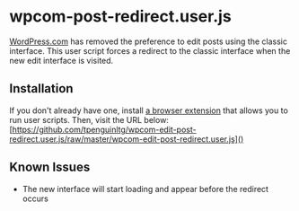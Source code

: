 # wpcom-post-redirect.user.js
[WordPress.com](https://wordpress.com/) has removed the preference to edit posts using the classic interface. This user script forces a redirect to the classic interface when the new edit interface is visited.

## Installation
If you don't already have one, install [a browser extension](https://greasyfork.org/en/help/installing-user-scripts) that allows you to run user scripts. Then, visit the URL below:
[https://github.com/tpenguinltg/wpcom-edit-post-redirect.user.js/raw/master/wpcom-edit-post-redirect.user.js]()

## Known Issues
* The new interface will start loading and appear before the redirect occurs
